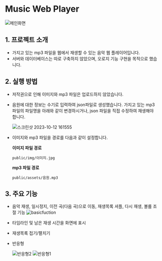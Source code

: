 # Music Web Player
![메인화면](https://github.com/jungmin801/music-player/assets/130200440/e3f3d119-664b-40b7-9225-e973966e8764)

## 1. 프로젝트 소개
- 가지고 있는 mp3 파일을 웹에서 재생할 수 있는 음악 웹 플레이어입니다.
- 서버와 데이터베이스는 따로 구축하지 않았으며, 오로지 기능 구현을 목적으로 했습니다.

## 2. 실행 방법
- 저작권으로 인해 이미지와 mp3 파일은 업로드하지 않았습니다.
- 음원에 대한 정보는 수기로 입력하여 json파일로 생성했습니다. 가지고 있는 mp3파일의 파일명을 아래와 같이 변경하시거나, json 파일을 직접 수정하여 재생해야 합니다.

  ![스크린샷 2023-10-12 161555](https://github.com/jungmin801/music-player/assets/130200440/c9863f78-b4f8-4342-814e-4328071c4308)
  
- 이미지와 mp3 파일을 경로를 다음과 같이 설정합니다.

  **이미지 파일 경로**
  ```
  public/img/이미지.jpg
  ```

  **mp3 파일 경로**
  ```
  public/assets/음원.mp3
  ```

## 3. 주요 기능
- 음악 재생, 일시정지, 이전 곡(다음 곡)으로 이동, 재생목록 셔플, 다시 재생, 볼륨 조절 기능
  ![basicfuction](https://github.com/jungmin801/music-player/assets/130200440/70fabbd2-0189-42f4-8315-11568bff989d)

- 타임라인 및 남은 재생 시간을 화면에 표시
- 재생목록 접기/펼치기
- 반응형

  ![반응형2](https://github.com/jungmin801/music-player/assets/130200440/d16a8a1c-a102-4f26-9b87-fc8e280c0ab3)
  ![반응형1](https://github.com/jungmin801/music-player/assets/130200440/929ffe05-5665-46e4-b425-cab56b3c83d3)

